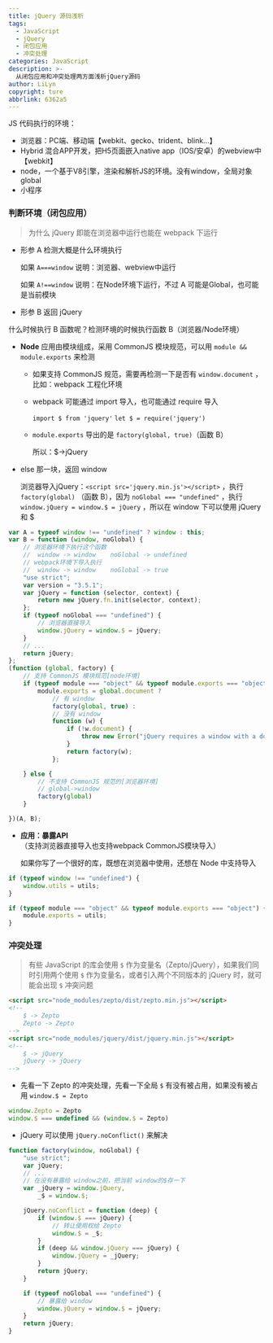 ```yaml
---
title: jQuery 源码浅析
tags:
  - JavaScript
  - jQuery
  - 闭包应用
  - 冲突处理
categories: JavaScript
description: >-
  从闭包应用和冲突处理两方面浅析jQuery源码
author: LiLyn
copyright: ture
abbrlink: 6362a5
---
```


JS 代码执行的环境：

- 浏览器：PC端、移动端【webkit、gecko、trident、blink...】
- Hybrid 混合APP开发，把H5页面嵌入native app（IOS/安卓）的webview中【webkit】
- node，一个基于V8引擎，渲染和解析JS的环境。没有window，全局对象global
- 小程序

### 判断环境（闭包应用）

> 为什么 jQuery 即能在浏览器中运行也能在 webpack 下运行

- 形参 A 检测大概是什么环境执行

  如果 `A===window` 说明：浏览器、webview中运行

  如果 `A!==window`  说明：在Node环境下运行，不过 A 可能是Global，也可能是当前模块

- 形参 B 返回 jQuery

什么时候执行 B 函数呢？检测环境的时候执行函数 B（浏览器/Node环境）

- **Node** 应用由模块组成，采用 CommonJS 模块规范，可以用 `module && module.exports` 来检测

  - 如果支持 CommonJS 规范，需要再检测一下是否有 `window.document` ，比如：webpack 工程化环境

  - webpack 可能通过 import 导入，也可能通过 require 导入

    `import $ from 'jquery'` `let $ = require('jquery')` 

  - `module.exports` 导出的是 `factory(global, true)`（函数 B）

    所以：$->jQuery 

- else 那一块，返回 window

  浏览器导入jQuery：`<script src='jquery.min.js'></script>` ，执行 `factory(global)` （函数 B），因为 `noGlobal === "undefined"` ，执行 `window.jQuery = window.$ = jQuery` ，所以在 window 下可以使用 jQuery 和 $

```js
var A = typeof window !== "undefined" ? window : this;
var B = function (window, noGlobal) {
    // 浏览器环境下执行这个函数
    //  window -> window    noGlobal -> undefined
    // webpack环境下导入执行
    //  window -> window    noGlobal -> true
    "use strict";
    var version = "3.5.1";
    var jQuery = function (selector, context) {
        return new jQuery.fn.init(selector, context);
    };
    if (typeof noGlobal === "undefined") {
        // 浏览器直接导入
        window.jQuery = window.$ = jQuery;
    }
    // ...
    return jQuery;
};
(function (global, factory) {
    // 支持 CommonJS 模块规范[node环境]
    if (typeof module === "object" && typeof module.exports === "object") {
        module.exports = global.document ?
            // 有 window
            factory(global, true) :
            // 没有 window
            function (w) {
                if (!w.document) {
                    throw new Error("jQuery requires a window with a document");
                }
                return factory(w);
            };

    } else {
        // 不支持 CommonJS 规范的[浏览器环境]
        // global->window
        factory(global)
    }

})(A, B);
```

- **应用：暴露API**（支持浏览器直接导入也支持webpack CommonJS模块导入）

  如果你写了一个很好的库，既想在浏览器中使用，还想在 Node 中支持导入

```js
if (typeof window !== "undefined") {
    window.utils = utils;
}

if (typeof module === "object" && typeof module.exports === "object") {
    module.exports = utils;
}
```

### 冲突处理

> 有些 JavaScript 的库会使用 `$` 作为变量名（Zepto/jQuery），如果我们同时引用两个使用 `$` 作为变量名，或者引入两个不同版本的 jQuery 时，就可能会出现 `$` 冲突问题

```html
<script src="node_modules/zepto/dist/zepto.min.js"></script>
<!-- 
    $ -> Zepto
    Zepto -> Zepto
-->
<script src="node_modules/jquery/dist/jquery.min.js"></script>
<!-- 
    $ -> jQuery
    jQuery -> jQuery
-->
```

- 先看一下 Zepto 的冲突处理，先看一下全局 `$` 有没有被占用，如果没有被占用 `window.$ = Zepto`

```js
window.Zepto = Zepto
window.$ === undefined && (window.$ = Zepto)
```

- jQuery 可以使用 `jQuery.noConflict()` 来解决

```js
function factory(window, noGlobal) {
    "use strict";
    var jQuery;
    // ...
    // 在没有暴露给 window之前，把当前 window的$存一下
    var _jQuery = window.jQuery,
        _$ = window.$;

    jQuery.noConflict = function (deep) {
        if (window.$ === jQuery) {
            // 转让使用权给 Zepto
            window.$ = _$;
        }
        if (deep && window.jQuery === jQuery) {
            window.jQuery = _jQuery;
        }
        return jQuery;
    }

    if (typeof noGlobal === "undefined") {
        // 暴露给 window
        window.jQuery = window.$ = jQuery;
    }
    return jQuery;
}
```
